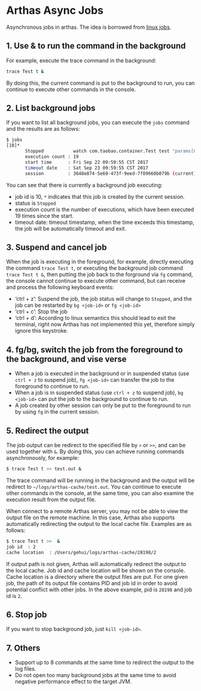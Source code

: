Arthas Async Jobs
===

Asynchronous jobs in arthas. The idea is borrowed from [linux jobs](http://man7.org/linux/man-pages/man1/jobs.1p.html).


## 1. Use & to run the command in the background

For example, execute the trace command in the background:

```bash
trace Test t &  
```

By doing this, the current command is put to the background to run,  you can continue to execute other commands in the console.

## 2. List background jobs

If you want to list all background jobs, you can execute the `jobs` command and the results are as follows:


```bash
$ jobs
[10]*
       Stopped           watch com.taobao.container.Test test "params[0].{? #this.name == null }" -x 2
       execution count : 19
       start time      : Fri Sep 22 09:59:55 CST 2017
       timeout date    : Sat Sep 23 09:59:55 CST 2017
       session         : 3648e874-5e69-473f-9eed-7f89660b079b (current)
```

You can see that there is currently a background job executing:

* job id is 10, `*` indicates that this job is created by the current session.
* status is `Stopped`
* execution count is the number of executions, which have been executed 19 times since the start.
* timeout date: timeout timestamp, when the time exceeds this timestamp, the job will be automatically timeout and exit.

## 3. Suspend and cancel job

When the job is executing in the foreground, for example, directly executing the command `trace Test t`, or executing the background job command `trace Test t &`, then putting the job back to the forground via `fg` command, the console cannot continue to execute other command, but can receive and process the following keyboard events:

* ‘ctrl + z’: Suspend the job, the job status will change to `Stopped`, and the job can be restarted by `bg <job-id>` or `fg <job-id>`
* ‘ctrl + c’: Stop the job
* ‘ctrl + d’: According to linux semantics this should lead to exit the terminal, right now Arthas has not implemented this yet, therefore simply ignore this keystroke.

## 4. fg/bg, switch the job from the foreground to the background, and vise verse

* When a job is executed in the background or in suspended status (use `ctrl + z` to suspend job), `fg <job-id>` can transfer the job to the foreground to continue to run. 
* When a job is in suspended status (use `ctrl + z` to suspend job), `bg <job-id>` can put the job to the background to continue to run.
* A job created by other session can only be put to the foreground to run by using `fg` in the current session.

## 5. Redirect the output

The job output can be redirect to the specified file by `>` or `>>`, and can be used together with `&`. By doing this, you can achieve running commands asynchronously, for example:

```bash
$ trace Test t >> test.out &
```

The trace command will be running in the background and the output will be redirect to `~/logs/arthas-cache/test.out`. You can continue to execute other commands in the console, at the same time, you can also examine the execution result from the output file.

When connect to a remote Arthas server, you may not be able to view the output file on the remote machine. In this case, Arthas also supports automatically redirecting the output to the local cache file. Examples are as follows:

```bash
$ trace Test t >>  &
job id  : 2
cache location  : /Users/gehui/logs/arthas-cache/28198/2
```

If output path is not given, Arthas will automatically redirect the output to the local cache. Job id and cache location will be shown on the console. Cache location is a directory where the output files are put. For one given job, the path of its output file contains PID and job id in order to avoid potential conflict with other jobs. In the above example, pid is `28198` and job id is `2`.

## 6. Stop job

If you want to stop background job, just `kill <job-id>`.

## 7. Others

* Support up to 8 commands at the same time to redirect the output to the log files.
* Do not open too many background jobs at the same time to avoid negative performance effect to the target JVM.

